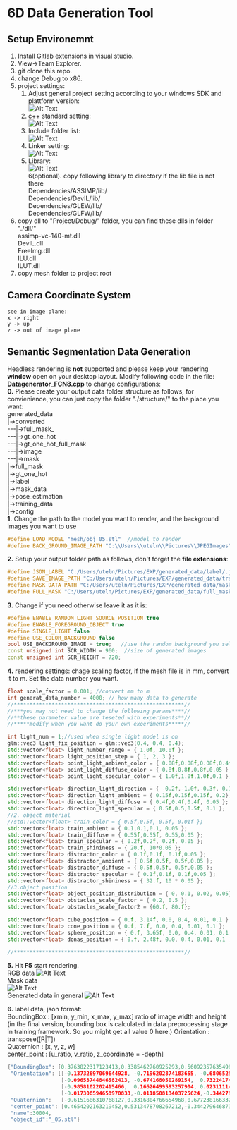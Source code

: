 # 6D Data Generation Tool

## Setup Environemnt
1. Install Gitlab extensions in visual studio.
2. View->Team Explorer.
3. git clone this repo.
4. change Debug to x86.
5. project settings: <br />
    1. Adjust general project setting according to your windows SDK and plattform version: <br />
	![Alt Text](OPENGL/read_me/general_setting.png) <br />
    2. c++ standard setting: <br />
	![Alt Text](OPENGL/read_me/cpp_setting.png) <br />    
	3. Include folder list: <br />
	![Alt Text](OPENGL/read_me/include_list.png) <br />
	4. Linker setting: <br />
    ![Alt Text](OPENGL/read_me/linker.png) <br />
	5. Library: <br />
    ![Alt Text](OPENGL/read_me/lib.png) <br />
6(optional). copy following library to directory if the lib file is not there<br />
	Dependencies/ASSIMP/lib/<br />
	Dependencies/DevIL/lib/<br />
	Dependencies/GLEW/lib/<br />
	Dependencies/GLFW/lib/<br />
7. copy dll to "Project/Debug/" folder, you can find these dlls in folder "./dll/" <br />
	assimp-vc-140-mt.dll<br />
	DevIL.dll<br />
	FreeImg.dll<br />
	ILU.dll<br />
	ILUT.dll<br />
8. copy mesh folder to project root


## Camera Coordinate System
    see in image plane:
    x -> right
    y -> up
    z -> out of image plane

## Semantic Segmentation Data Generation
Headless rendering is <b>not</b> supported and please keep your rendering <b>window</b> open on your desktop layout.
Modify following code in the file: <b>Datagenerator_FCN8.cpp</b> to change configurations:<br />
<b>0.</b> Please create your output data folder structure as follows, for convienience, you can just copy the folder "./structure/" to the place you want:<br />
generated_data<br />
|->converted<br />
---|->full_mask_<br />
---|->gt_one_hot<br />
---|->gt_one_hot_full_mask<br />
---|->image<br />
---|->mask<br />
|->full_mask<br />
|->gt_one_hot<br />
|->label<br />
|->mask_data<br />
|->pose_estimation<br />
|->training_data<br />
|->config<br />
<b>1.</b> Change the path to the model you want to render, and the background images you want to use<br />
```cpp
#define LOAD_MODEL "mesh/obj_05.stl"  //model to render
#define BACK_GROUND_IMAGE_PATH "C:\\Users\\uteln\\Pictures\\JPEGImages" //background images
```
<b>2.</b> Setup your output folder path as follows, don't forget the <b>file extensions</b>:<br />
```cpp
#define JSON_LABEL "C:/Users/uteln/Pictures/EXP/generated_data/label/.json"
#define SAVE_IMAGE_PATH "C:/Users/uteln/Pictures/EXP/generated_data/training_data/.jpg"  
#define MASK_DATA_PATH "C:/Users/uteln/Pictures/EXP/generated_data/mask_data/.jpg"
#define FULL_MASK "C:/Users/uteln/Pictures/EXP/generated_data/full_mask/.jpg"
```
<b>3.</b> Change if you need otherwise leave it as it is:<br />
```cpp
#define ENABLE_RANDOM_LIGHT_SOURCE_POSITION true
#define ENABLE_FOREGROUND_OBJECT true
#define SINGLE_LIGHT false
#define USE_COLOR_BACKGROUND false
bool USE_BACKGROUND_IMAGE = true;   //use the random background you select
const unsigned int SCR_WIDTH = 960;  //size of generated images
const unsigned int SCR_HEIGHT = 720;
```
<b>4.</b> rendering settings: chage scaling factor, if the mesh file is in mm, convert it to m. Set the data number you want.
```cpp
float scale_factor = 0.001; //convert mm to m
int generat_data_number = 4000; // how many data to generate
//******************************************************//
//***you may not need to change the following params****//
//**these parameter value are teseted with experiments**//
//*****modify when you want do your own exoeriments*****//

int light_num = 1;//used when single light model is on
glm::vec3 light_fix_position = glm::vec3(0.4, 0.4, 0.4);
std::vector<float> light_number_range = { 1.0f, 10.0f };					//minimum	maximum
std::vector<float> light_position_step = { 1, 2, 3 };						//step_number, step_size, x,y,z min=-step_size and max=step_size
std::vector<float> point_light_ambient_color = { 0.08f,0.08f,0.08f,0.4f };  //r mean, g mean, b mean, standard deviation
std::vector<float> point_light_diffuse_color = { 0.8f,0.8f,0.8f,0.05 };	   //r mean, g mean, b mean, standard deviation
std::vector<float> point_light_specular_color = { 1.0f,1.0f,1.0f,0.1 };     //r mean, g mean, b mean, standard deviation

std::vector<float> direction_light_direction = { -0.2f,-1.0f,-0.3f, 0.1 }; //x mean, y mean, z mean, standard deviation(uniform distribution is beeter)
std::vector<float> direction_light_ambient = { 0.15f,0.15f,0.15f, 0.2};    //r mean, g mean, b mean, standard deviation
std::vector<float> direction_light_diffuse = { 0.4f,0.4f,0.4f, 0.05 };     //r mean, g mean, b mean, standard deviation
std::vector<float> direction_light_specular = { 0.5f,0.5,0.5f, 0.1 };      //r mean, g mean, b mean, standard deviation
//2. object material	
//std::vector<float> train_color = { 0.5f,0.5f, 0.5f, 0.01f };             //r mean, g mean, b mean, standard deviation
std::vector<float> train_ambient = { 0.1,0.1,0.1, 0.05 };		             //r mean, g mean, b mean, standard deviation
std::vector<float> train_diffuse = { 0.55f,0.55f, 0.55,0.05 };             //r mean, g mean, b mean, standard deviation
std::vector<float> train_specular = { 0.2f,0.2f, 0.2f, 0.05 };             //r mean, g mean, b mean, standard deviation
std::vector<float> train_shininess = { 20.f, 10*0.05 };					  //mean, standard deviation
std::vector<float> distractor_color = { 0.1f,0.1f, 0.1f,0.05 };            //r mean, g mean, b mean, standard deviation
std::vector<float> distractor_ambient = { 0.5f,0.5f, 0.5f,0.05 };          //r mean, g mean, b mean, standard deviation
std::vector<float> distractor_diffuse = { 0.5f,0.5f, 0.5f,0.05 };          //r mean, g mean, b mean, standard deviation
std::vector<float> distractor_specular = { 0.1f,0.1f, 0.1f,0.05 };         //r mean, g mean, b mean, standard deviation
std::vector<float> distractor_shininess = { 32.f, 10 * 0.05 };             //mean standard deviation
//3.object position
std::vector<float> object_position_distribution = { 0, 0.1, 0.02, 0.05};	//xy_mean, z_mean, xy_sigma, z_sigma
std::vector<float> obstacles_scale_factor = { 0.2, 0.5 };				    //minimum maximum
std::vector<float> obstacles_scale_factor2 = {60.f, 80.f};                //minimum maximum

std::vector<float> cube_position = { 0.f, 3.14f, 0.0, 0.4, 0.01, 0.1 };		//angle min,max, traslation xy_mean, z_mean, xy_sigma, z_sigma	
std::vector<float> cone_position = { 0.f, 7.f, 0.0, 0.4, 0.01, 0.1 };        //angle min,max, traslation xy_mean, z_mean, xy_sigma, z_sigma	
std::vector<float> sphere_position = { 0.f, 3.65f, 0.0, 0.4, 0.01, 0.1 };    //angle min,max, traslation xy_mean, z_mean, xy_sigma, z_sigma	
std::vector<float> donas_position = { 0.f, 2.48f, 0.0, 0.4, 0.01, 0.1 };     //angle min,max, traslation xy_mean, z_mean, xy_sigma, z_sigma	

//******************************************************//
```

<b>5.</b> Hit <b>F5</b> start rendering.<br />
RGB data
![Alt Text](OPENGL/read_me/RGB.gif) <br />
Mask data    
![Alt Text](OPENGL/read_me/Mask.gif) <br />
Generated data in general
![Alt Text](OPENGL/read_me/generated_data_folder.png) <br />

<b>6.</b> label data, json format: <br />
    BoundingBox : [xmin, y_min, x_max, y_max]  ratio of image width and height<br />
    (in the final version, bounding box is calculated in data preprocessing stage in training framework. So you might get all value 0 here.)
    Orientation : transpose([R|T]) <br />
    Quaternion : [x, y, z, w] <br />
    center_point : [u_ratio, v_ratio, z_coordinate = -depth] <br />
```c++
{"BoundingBox": [0.3763822317123413,0.3385462760925293,0.5609235763549805,0.7096770405769348],
 "Orientation": [[-0.13732697069644928, -0.7196202874183655, -0.6806525588035583,0.0],
                 [-0.09653744846582413, -0.674168050289154,  0.7322417497634888,0.0],
                 [-0.9858102202415466,  0.16626499593257904, 0.023111144080758095,0.0],
                 [-0.017308594658970833,-0.011850813403725624,-0.3442796468734741,1.0]],
 "Quaternion":   [-0.6151686310768127,0.3316804766654968,0.6772381663322449,0.23000875115394592],
 "center_point": [0.4654202163219452,0.5313478708267212,-0.3442796468734741],
 "name":30004,
 "object_id":"_05.stl"}

```